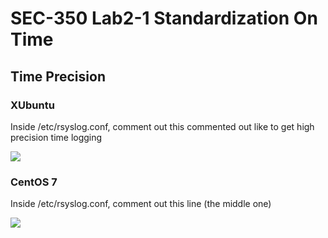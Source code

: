# SEC-350 Lab2-1 Standardization On Time



## Time Precision



### XUbuntu

Inside /etc/rsyslog.conf, comment out this commented out like to get high precision time logging

![](https://i.imgur.com/e9dKqHT.png)



### CentOS 7

Inside /etc/rsyslog.conf, comment out this line (the middle one)

![](https://i.imgur.com/50ixHRn.png)



